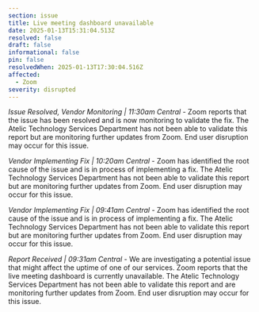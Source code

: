 ```yaml
---
section: issue
title: Live meeting dashboard unavailable
date: 2025-01-13T15:31:04.513Z
resolved: false
draft: false
informational: false
pin: false
resolvedWhen: 2025-01-13T17:30:04.516Z
affected:
  - Zoom
severity: disrupted
---
```

*Issue Resolved, Vendor Monitoring | 11:30am Central* - Zoom reports that the issue has been resolved and is now monitoring to validate the fix. The Atelic Technology Services Department has not been able to validate this report but are monitoring further updates from Zoom. End user disruption may occur for this issue.

*Vendor Implementing Fix | 10:20am Central* - Zoom has identified the root cause of the issue and is in process of implementing a fix. The Atelic Technology Services Department has not been able to validate this report but are monitoring further updates from Zoom. End user disruption may occur for this issue.

*Vendor Implementing Fix | 09:41am Central* - Zoom has identified the root cause of the issue and is in process of implementing a fix. The Atelic Technology Services Department has not been able to validate this report but are monitoring further updates from Zoom. End user disruption may occur for this issue.

*Report Received | 09:31am Central* - We are investigating a potential issue that might affect the uptime of one of our services. Zoom reports that the live meeting dashboard is currently unavailable. The Atelic Technology Services Department has not been able to validate this report and are monitoring further updates from Zoom. End user disruption may occur for this issue.